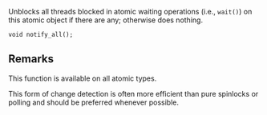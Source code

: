 Unblocks all threads blocked in atomic waiting operations (i.e., `wait()`) on this atomic object if there are any; otherwise does nothing.

```nvgt
void notify_all();
```

## Remarks

This function is available on all atomic types.

This form of change detection is often more efficient than pure spinlocks or polling and should be preferred whenever possible.

